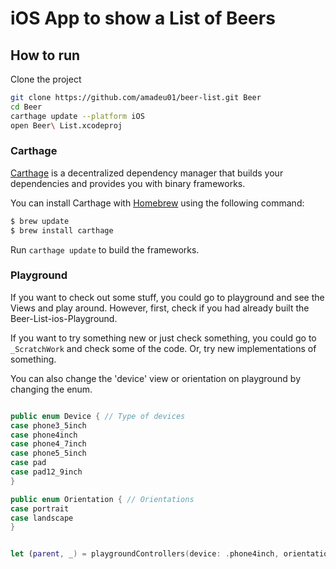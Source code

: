 #  iOS App to show a List of Beers


## How to run
Clone the project

```bash
git clone https://github.com/amadeu01/beer-list.git Beer
cd Beer
carthage update --platform iOS
open Beer\ List.xcodeproj
```


### Carthage

[Carthage](https://github.com/Carthage/Carthage) is a decentralized dependency manager that builds your dependencies and provides you with binary frameworks.

You can install Carthage with [Homebrew](http://brew.sh/) using the following command:

```bash
$ brew update
$ brew install carthage
```

Run `carthage update` to build the frameworks.

### Playground

If you want to check out some stuff, you could go to playground and see the Views and play around. However, first, check if you had already built the Beer-List-ios-Playground.

If you want to try something new or just check something, you could go to `_ScratchWork` and check some of the code. Or, try new implementations of something.

You can also change the 'device' view or orientation on playground by changing the enum.

```swift

public enum Device { // Type of devices
case phone3_5inch
case phone4inch
case phone4_7inch
case phone5_5inch
case pad
case pad12_9inch
}

public enum Orientation { // Orientations
case portrait
case landscape
}

```

```swift

let (parent, _) = playgroundControllers(device: .phone4inch, orientation: .portrait, child: navigationController)

```
